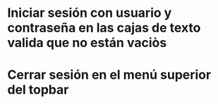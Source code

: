 # Iniciar sesión con usuario y contraseña en las cajas de texto valida que no están vaciòs
# Cerrar sesión en el menú superior del topbar
